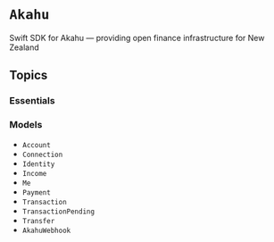# ``Akahu``

Swift SDK for Akahu — providing open finance infrastructure for New Zealand


## Topics
                
### Essentials

### Models

- ``Account``
- ``Connection``
- ``Identity``
- ``Income``
- ``Me``
- ``Payment``
- ``Transaction``
- ``TransactionPending``
- ``Transfer``
- ``AkahuWebhook``

